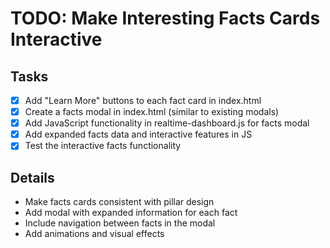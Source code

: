 # TODO: Make Interesting Facts Cards Interactive

## Tasks
- [x] Add "Learn More" buttons to each fact card in index.html
- [x] Create a facts modal in index.html (similar to existing modals)
- [x] Add JavaScript functionality in realtime-dashboard.js for facts modal
- [x] Add expanded facts data and interactive features in JS
- [x] Test the interactive facts functionality

## Details
- Make facts cards consistent with pillar design
- Add modal with expanded information for each fact
- Include navigation between facts in the modal
- Add animations and visual effects
